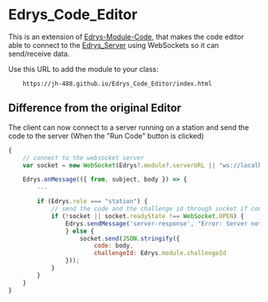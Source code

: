 # Edrys_Code_Editor

This is an extension of [Edrys-Module-Code](https://github.com/Cross-Lab-Project/edrys_module-editor), that makes the code editor able to connect to the [Edrys_Server](https://github.com/jh-488/edrys_server) using WebSockets so it can send/receive data.

Use this URL to add the module to your class:

```
    https://jh-488.github.io/Edrys_Code_Editor/index.html
```

## Difference from the original Editor

The client can now connect to a server running on a station and send the code to the server (When the "Run Code" button is clicked)

```js
{
    // connect to the websocket server
    var socket = new WebSocket(Edrys?.module?.serverURL || "ws://localhost:8080");

    Edrys.onMessage(({ from, subject, body }) => {
        ...

        if (Edrys.role === "station") {
            // send the code and the challenge id through socket if connected
            if (!socket || socket.readyState !== WebSocket.OPEN) {
                Edrys.sendMessage('server-response', "Error: Server not connected!!");
                } else {
                    socket.send(JSON.stringify({
                        code: body,
                        challengeId: Edrys.module.challengeId
                }));
            }
        }
    } 
}
```

